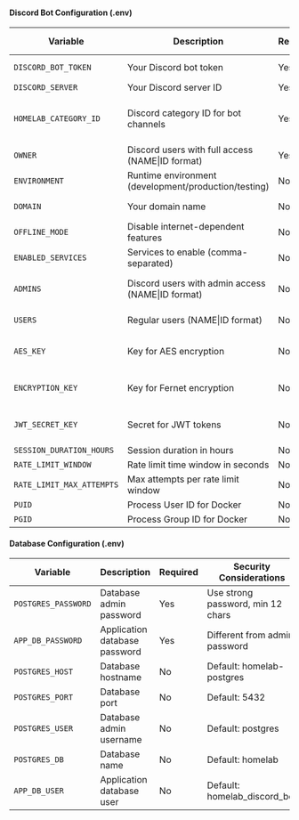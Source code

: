 
#### Discord Bot Configuration (.env)

| Variable | Description | Required | Security Considerations |
|----------|-------------|----------|-------------------------|
| `DISCORD_BOT_TOKEN` | Your Discord bot token | Yes | Rotate every 90 days |
| `DISCORD_SERVER` | Your Discord server ID | Yes | - |
| `HOMELAB_CATEGORY_ID` | Discord category ID for bot channels | Yes | Can set to "auto" for automatic creation | 
| `OWNER` | Discord users with full access (NAME\|ID format) | Yes | Limit to trusted users |
| `ENVIRONMENT` | Runtime environment (development/production/testing) | No | Default: development |
| `DOMAIN` | Your domain name | No | Default: localhost |
| `OFFLINE_MODE` | Disable internet-dependent features | No | Default: false |
| `ENABLED_SERVICES` | Services to enable (comma-separated) | No | Default: Web,Game,File |
| `ADMINS` | Discord users with admin access (NAME\|ID format) | No | Limit to minimum required |
| `USERS` | Regular users (NAME\|ID format) | No | Review regularly |
| `AES_KEY` | Key for AES encryption | No | Auto-generated if missing |
| `ENCRYPTION_KEY` | Key for Fernet encryption | No | Auto-generated if missing |
| `JWT_SECRET_KEY` | Secret for JWT tokens | No | Auto-generated if missing |
| `SESSION_DURATION_HOURS` | Session duration in hours | No | Default: 24 |
| `RATE_LIMIT_WINDOW` | Rate limit time window in seconds | No | Default: 60 |
| `RATE_LIMIT_MAX_ATTEMPTS` | Max attempts per rate limit window | No | Default: 5 |
| `PUID` | Process User ID for Docker | No | Default: 1001 |
| `PGID` | Process Group ID for Docker | No | Default: 987 |

#### Database Configuration (.env)

| Variable | Description | Required | Security Considerations |
|----------|-------------|----------|-------------------------|
| `POSTGRES_PASSWORD` | Database admin password | Yes | Use strong password, min 12 chars |
| `APP_DB_PASSWORD` | Application database password | Yes | Different from admin password |
| `POSTGRES_HOST` | Database hostname | No | Default: homelab-postgres |
| `POSTGRES_PORT` | Database port | No | Default: 5432 |
| `POSTGRES_USER` | Database admin username | No | Default: postgres |
| `POSTGRES_DB` | Database name | No | Default: homelab |
| `APP_DB_USER` | Application database user | No | Default: homelab_discord_bot |
